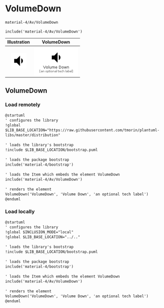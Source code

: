 # VolumeDown


```text
material-4/Av/VolumeDown
```

```text
include('material-4/Av/VolumeDown')
```



| Illustration | VolumeDown |
| :---: | :---: |
| ![illustration for Illustration](../../material-4/Av/VolumeDown.png) | ![illustration for VolumeDown](../../material-4/Av/VolumeDown.Local.png) |




## VolumeDown

### Load remotely
```plantuml
@startuml
' configures the library
!global $LIB_BASE_LOCATION="https://raw.githubusercontent.com/tmorin/plantuml-libs/master/distribution"

' loads the library's bootstrap
!include $LIB_BASE_LOCATION/bootstrap.puml

' loads the package bootstrap
include('material-4/bootstrap')

' loads the Item which embeds the element VolumeDown
include('material-4/Av/VolumeDown')

' renders the element
VolumeDown('VolumeDown', 'Volume Down', 'an optional tech label')
@enduml
```

### Load locally
```plantuml
@startuml
' configures the library
!global $INCLUSION_MODE="local"
!global $LIB_BASE_LOCATION="../.."

' loads the library's bootstrap
!include $LIB_BASE_LOCATION/bootstrap.puml

' loads the package bootstrap
include('material-4/bootstrap')

' loads the Item which embeds the element VolumeDown
include('material-4/Av/VolumeDown')

' renders the element
VolumeDown('VolumeDown', 'Volume Down', 'an optional tech label')
@enduml
```

